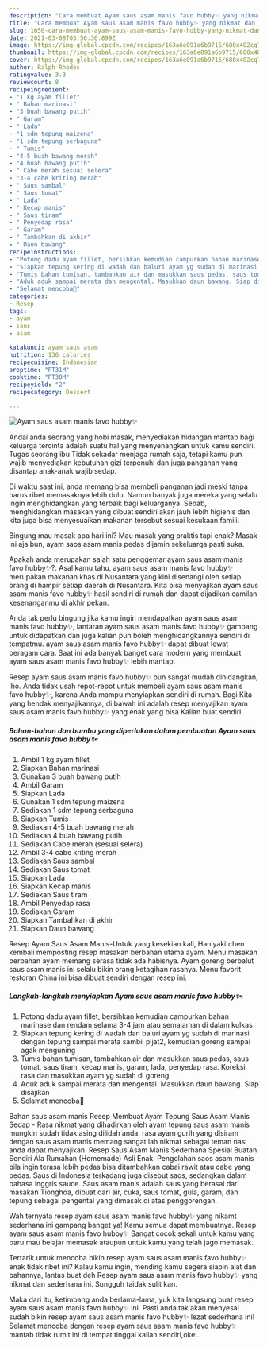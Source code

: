 ```yaml
---
description: "Cara membuat Ayam saus asam manis favo hubby✨ yang nikmat dan Mudah Dibuat"
title: "Cara membuat Ayam saus asam manis favo hubby✨ yang nikmat dan Mudah Dibuat"
slug: 1050-cara-membuat-ayam-saus-asam-manis-favo-hubby-yang-nikmat-dan-mudah-dibuat
date: 2021-03-08T03:56:36.899Z
image: https://img-global.cpcdn.com/recipes/163a6e891a6b9715/680x482cq70/ayam-saus-asam-manis-favo-hubby✨-foto-resep-utama.jpg
thumbnail: https://img-global.cpcdn.com/recipes/163a6e891a6b9715/680x482cq70/ayam-saus-asam-manis-favo-hubby✨-foto-resep-utama.jpg
cover: https://img-global.cpcdn.com/recipes/163a6e891a6b9715/680x482cq70/ayam-saus-asam-manis-favo-hubby✨-foto-resep-utama.jpg
author: Ralph Rhodes
ratingvalue: 3.3
reviewcount: 8
recipeingredient:
- "1 kg ayam fillet"
- " Bahan marinasi"
- "3 buah bawang putih"
- " Garam"
- " Lada"
- "1 sdm tepung maizena"
- "1 sdm tepung serbaguna"
- " Tumis"
- "4-5 buah bawang merah"
- "4 buah bawang putih"
- " Cabe merah sesuai selera"
- "3-4 cabe kriting merah"
- " Saus sambal"
- " Saus tomat"
- " Lada"
- " Kecap manis"
- " Saus tiram"
- " Penyedap rasa"
- " Garam"
- " Tambahkan di akhir"
- " Daun bawang"
recipeinstructions:
- "Potong dadu ayam fillet, bersihkan kemudian campurkan bahan marinase dan rendam selama 3-4 jam atau semalaman di dalam kulkas"
- "Siapkan tepung kering di wadah dan baluri ayam yg sudah di marinasi dengan tepung sampai merata sambil pijat2, kemudian goreng sampai agak menguning"
- "Tumis bahan tumisan, tambahkan air dan masukkan saus pedas, saus tomat, saus tiram, kecap manis, garam, lada, penyedap rasa. Koreksi rasa dan masukkan ayam yg sudah di goreng"
- "Aduk aduk sampai merata dan mengental. Masukkan daun bawang. Siap disajikan"
- "Selamat mencoba🤗"
categories:
- Resep
tags:
- ayam
- saus
- asam

katakunci: ayam saus asam 
nutrition: 136 calories
recipecuisine: Indonesian
preptime: "PT31M"
cooktime: "PT38M"
recipeyield: "2"
recipecategory: Dessert

---
```



![Ayam saus asam manis favo hubby✨](https://img-global.cpcdn.com/recipes/163a6e891a6b9715/680x482cq70/ayam-saus-asam-manis-favo-hubby✨-foto-resep-utama.jpg)

Andai anda seorang yang hobi masak, menyediakan hidangan mantab bagi keluarga tercinta adalah suatu hal yang menyenangkan untuk kamu sendiri. Tugas seorang ibu Tidak sekadar menjaga rumah saja, tetapi kamu pun wajib menyediakan kebutuhan gizi terpenuhi dan juga panganan yang disantap anak-anak wajib sedap.

Di waktu  saat ini, anda memang bisa membeli panganan jadi meski tanpa harus ribet memasaknya lebih dulu. Namun banyak juga mereka yang selalu ingin menghidangkan yang terbaik bagi keluarganya. Sebab, menghidangkan masakan yang dibuat sendiri akan jauh lebih higienis dan kita juga bisa menyesuaikan makanan tersebut sesuai kesukaan famili. 

Bingung mau masak apa hari ini? Mau masak yang praktis tapi enak? Masak ini aja bun, ayam saos asam manis pedas dijamin sekeluarga pasti suka.

Apakah anda merupakan salah satu penggemar ayam saus asam manis favo hubby✨?. Asal kamu tahu, ayam saus asam manis favo hubby✨ merupakan makanan khas di Nusantara yang kini disenangi oleh setiap orang di hampir setiap daerah di Nusantara. Kita bisa menyajikan ayam saus asam manis favo hubby✨ hasil sendiri di rumah dan dapat dijadikan camilan kesenanganmu di akhir pekan.

Anda tak perlu bingung jika kamu ingin mendapatkan ayam saus asam manis favo hubby✨, lantaran ayam saus asam manis favo hubby✨ gampang untuk didapatkan dan juga kalian pun boleh menghidangkannya sendiri di tempatmu. ayam saus asam manis favo hubby✨ dapat dibuat lewat beragam cara. Saat ini ada banyak banget cara modern yang membuat ayam saus asam manis favo hubby✨ lebih mantap.

Resep ayam saus asam manis favo hubby✨ pun sangat mudah dihidangkan, lho. Anda tidak usah repot-repot untuk membeli ayam saus asam manis favo hubby✨, karena Anda mampu menyiapkan sendiri di rumah. Bagi Kita yang hendak menyajikannya, di bawah ini adalah resep menyajikan ayam saus asam manis favo hubby✨ yang enak yang bisa Kalian buat sendiri.

<!--inarticleads1-->

##### Bahan-bahan dan bumbu yang diperlukan dalam pembuatan Ayam saus asam manis favo hubby✨:

1. Ambil 1 kg ayam fillet
1. Siapkan  Bahan marinasi
1. Gunakan 3 buah bawang putih
1. Ambil  Garam
1. Siapkan  Lada
1. Gunakan 1 sdm tepung maizena
1. Sediakan 1 sdm tepung serbaguna
1. Siapkan  Tumis
1. Sediakan 4-5 buah bawang merah
1. Sediakan 4 buah bawang putih
1. Sediakan  Cabe merah (sesuai selera)
1. Ambil 3-4 cabe kriting merah
1. Sediakan  Saus sambal
1. Sediakan  Saus tomat
1. Siapkan  Lada
1. Siapkan  Kecap manis
1. Sediakan  Saus tiram
1. Ambil  Penyedap rasa
1. Sediakan  Garam
1. Siapkan  Tambahkan di akhir
1. Siapkan  Daun bawang


Resep Ayam Saus Asam Manis-Untuk yang kesekian kali, Haniyakitchen kembali memposting resep masakan berbahan utama ayam. Menu masakan berbahan ayam memang serasa tidak ada habisnya. Ayam goreng berbalut saus asam manis ini selalu bikin orang ketagihan rasanya. Menu favorit restoran China ini bisa dibuat sendiri dengan resep ini. 

<!--inarticleads2-->

##### Langkah-langkah menyiapkan Ayam saus asam manis favo hubby✨:

1. Potong dadu ayam fillet, bersihkan kemudian campurkan bahan marinase dan rendam selama 3-4 jam atau semalaman di dalam kulkas
1. Siapkan tepung kering di wadah dan baluri ayam yg sudah di marinasi dengan tepung sampai merata sambil pijat2, kemudian goreng sampai agak menguning
1. Tumis bahan tumisan, tambahkan air dan masukkan saus pedas, saus tomat, saus tiram, kecap manis, garam, lada, penyedap rasa. Koreksi rasa dan masukkan ayam yg sudah di goreng
1. Aduk aduk sampai merata dan mengental. Masukkan daun bawang. Siap disajikan
1. Selamat mencoba🤗


Bahan saus asam manis  Resep Membuat Ayam Tepung Saus Asam Manis Sedap - Rasa nikmat yang dihadirkan oleh ayam tepung saus asam manis mungkin sudah tidak asing dilidah anda. rasa ayam gurih yang disiram dengan saus asam manis memang sangat lah nikmat sebagai teman nasi . anda dapat menyajikan. Resep Saus Asam Manis Sederhana Spesial Buatan Sendiri Ala Rumahan (Homemade) Asli Enak. Pengolahan saos asam manis bila ingin terasa lebih pedas bisa ditambahkan cabai rawit atau cabe yang pedas. Saus di Indonesia terkadang juga disebut saos, sedangkan dalam bahasa inggris sauce. Saus asam manis adalah saus yang berasal dari masakan Tionghoa, dibuat dari air, cuka, saus tomat, gula, garam, dan tepung sebagai pengental yang dimasak di atas penggorengan. 

Wah ternyata resep ayam saus asam manis favo hubby✨ yang nikamt sederhana ini gampang banget ya! Kamu semua dapat membuatnya. Resep ayam saus asam manis favo hubby✨ Sangat cocok sekali untuk kamu yang baru mau belajar memasak ataupun untuk kamu yang telah jago memasak.

Tertarik untuk mencoba bikin resep ayam saus asam manis favo hubby✨ enak tidak ribet ini? Kalau kamu ingin, mending kamu segera siapin alat dan bahannya, lantas buat deh Resep ayam saus asam manis favo hubby✨ yang nikmat dan sederhana ini. Sungguh taidak sulit kan. 

Maka dari itu, ketimbang anda berlama-lama, yuk kita langsung buat resep ayam saus asam manis favo hubby✨ ini. Pasti anda tak akan menyesal sudah bikin resep ayam saus asam manis favo hubby✨ lezat sederhana ini! Selamat mencoba dengan resep ayam saus asam manis favo hubby✨ mantab tidak rumit ini di tempat tinggal kalian sendiri,oke!.


